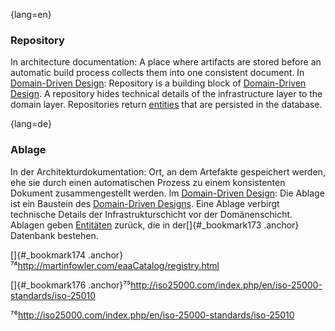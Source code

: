 {lang=en}
### Repository

In architecture documentation: A place where artifacts are stored before an automatic build process collects them into one consistent document.
In [Domain-Driven Design](#term-DDD): Repository is a building block of [Domain-Driven Design](#term-DDD). A repository hides technical details of the infrastructure layer to the domain layer. Repositories return [entities](#term-entity) that are persisted in the database.


{lang=de}
### Ablage

In der Architekturdokumentation: Ort, an dem Artefakte gespeichert
werden, ehe sie durch einen automatischen Prozess zu einem
konsistenten Dokument zusammengestellt werden. Im [Domain-Driven
Design](#_bookmark90): Die Ablage ist ein Baustein des [Domain-Driven
Designs](#_bookmark90). Eine Ablage verbirgt technische Details der
Infrastrukturschicht vor der Domänenschicht. Ablagen geben
[Entitäten](#_bookmark95) zurück, die in der[]{#_bookmark173 .anchor}
Datenbank bestehen.

[]{#_bookmark174
.anchor}⁷⁴<http://martinfowler.com/eaaCatalog/registry.html>

[]{#_bookmark176
.anchor}⁷⁵<http://iso25000.com/index.php/en/iso-25000-standards/iso-25010>

⁷⁶<http://iso25000.com/index.php/en/iso-25000-standards/iso-25010>

